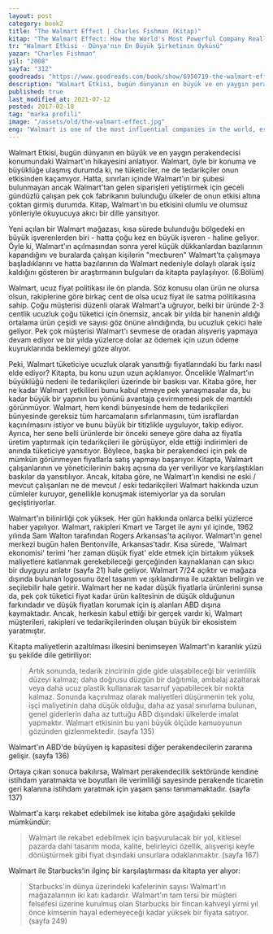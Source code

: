 ```yaml
---
layout: post  
category: book2  
title: "The Walmart Effect | Charles Fishman (Kitap)"  
kitap: "The Walmart Effect: How the World's Most Powerful Company Really Works--and How It's Transforming the American Economy"  
tr: "Walmart Etkisi - Dünya'nın En Büyük Şirketinin Öyküsü"  
yazar: "Charles Fishman"  
yil: "2008"  
sayfa: "312"  
goodreads: "https://www.goodreads.com/book/show/6950719-the-walmart-effect"
description: "Walmart Etkisi, bugün dünyanın en büyük ve en yaygın perakendecisi konumundaki Walmart'ın hikayesini anlatıyor."
published: true
last_modified_at: 2021-07-12
posted: 2017-02-18
tag: "marka profili"
image: "/assets/old/the-walmart-effect.jpg"
eng: "Walmart is one of the most influential companies in the world, especially in terms of bargaining capability and supply chain. This book tells the story of Walmart with both positive and negative sides. This company creates new jobs; at the same time, it destroys small size businesses within years. Even if you don't have a Walmart in your town, it is nearly impossible to avoid the effects of Walmart."
---
```


Walmart Etkisi, bugün dünyanın en büyük ve en yaygın perakendecisi konumundaki Walmart'ın hikayesini anlatıyor. Walmart, öyle bir konuma ve büyüklüğe ulaşmış durumda ki, ne tüketiciler, ne de tedarikçiler onun etkisinden kaçamıyor. Hatta, sınırları içinde Walmart'ın bir şubesi bulunmayan ancak Walmart'tan gelen siparişleri yetiştirmek için geceli gündüzlü çalışan pek çok fabrikanın bulunduğu ülkeler de onun etkisi altına çoktan girmiş durumda. Kitap, Walmart'ın bu etkisini olumlu ve olumsuz yönleriyle okuyucuya akıcı bir dille yansıtıyor.  
  
Yeni açılan bir Walmart mağazası, kısa sürede bulunduğu bölgedeki en büyük işverenlerden biri - hatta çoğu kez en büyük işveren - haline geliyor. Öyle ki, Walmart'ın açılmasından sonra yerel küçük dükkanlardan bazılarının kapandığını ve buralarda çalışan kişilerin "mecburen" Walmart'ta çalışmaya başladıklarını ve hatta bazılarının da Walmart nedeniyle dolaylı olarak işsiz kaldığını gösteren bir araştırmanın bulguları da kitapta paylaşılıyor. (6.Bölüm)  
  
Walmart, ucuz fiyat politikası ile ön planda. Söz konusu olan ürün ne olursa olsun, rakiplerine göre birkaç cent de olsa ucuz fiyat ile satma politikasına sahip. Çoğu müşterisi düzenli olarak Walmart'a uğruyor, belki bir üründe 2-3 centlik ucuzluk çoğu tüketici için önemsiz, ancak bir yılda bir hanenin aldığı ortalama ürün çeşidi ve sayısı göz önüne alındığında, bu ucuzluk çekici hale geliyor. Pek çok müşterisi Walmart'ı sevmese de oradan alışveriş yapmaya devam ediyor ve bir yılda yüzlerce dolar az ödemek için uzun ödeme kuyruklarında beklemeyi göze alıyor.  
  
Peki, Walmart tüketiciye ucuzluk olarak yansıttığı fiyatlarındaki bu farkı nasıl elde ediyor? Kitapta, bu konu uzun uzun açıklanıyor. Öncelikle Walmart'ın büyüklüğü nedeni ile tedarikçileri üzerinde bir baskısı var. Kitaba göre, her ne kadar Walmart yetkilileri bunu kabul etmeye pek yanaşmasalar da, bu kadar büyük bir yapının bu yönünü avantaja çevirmemesi pek de mantıklı görünmüyor. Walmart, hem kendi bünyesinde hem de tedarikçileri bünyesinde gereksiz tüm harcamaların sıfırlanmasını, tüm israflardan kaçınılmasını istiyor ve bunu büyük bir titizlikle uyguluyor, takip ediyor. Ayrıca, her sene belli ürünlerde bir önceki seneye göre daha az fiyatla üretim yaptırmak için tedarikçileri ile görüşüyor, elde ettiği indirimleri de anında tüketiciye yansıtıyor. Böylece, başka bir perakendeci için pek de mümkün görünmeyen fiyatlarla satış yapmayı başarıyor. Kitapta, Walmart çalışanlarının ve yöneticilerinin bakış açısına da yer veriliyor ve karşılaştıkları baskılar da yansıtılıyor. Ancak, kitaba göre, ne Walmart'ın kendisi ne eski / mevcut çalışanları ne de mevcut / eski tedarikçileri Walmart hakkında uzun cümleler kuruyor, genellikle konuşmak istemiyorlar ya da soruları geçiştiriyorlar.  
  
Walmart'ın bilinirliği çok yüksek. Her gün hakkında onlarca belki yüzlerce haber yapılıyor. Walmart, rakipleri Kmart ve Target ile aynı yıl içinde, 1962 yılında Sam Walton tarafından Rogers Arkansas'ta açılıyor. Walmart'ın genel merkezi bugün halen Bentonville, Arkansas'tadır. Kısa sürede, 'Walmart ekonomisi' terimi 'her zaman düşük fiyat' elde etmek için birtakım yüksek maliyetlere katlanmak gerekebileceği gerçeğinden kaynaklanan can sıkıcı bir duyguyu anlatır (sayfa 21) hale geliyor. Walmart 7/24 açıktır ve mağaza dışında bulunan logosunu özel tasarım ve ışıklandırma ile uzaktan belirgin ve seçilebilir hale getirir. Walmart her ne kadar düşük fiyatlarla ürünlerini sunsa da, pek çok tüketici fiyat kadar ürün kalitesinin de düşük olduğunun farkındadır ve düşük fiyatları korumak için iş alanları ABD dışına kaymaktadır. Ancak, herkesin kabul ettiği bir gerçek vardır ki, Walmart müşterileri, rakipleri ve tedarikçilerinden oluşan büyük bir ekosistem yaratmıştır.  
  
Kitapta maliyetlerin azaltılması ilkesini benimseyen Walmart'ın karanlık yüzü şu şekilde dile getiriliyor:  
  
> Artık sonunda, tedarik zincirinin gide gide ulaşabileceği bir verimlilik düzeyi kalmaz; daha doğrusu düzgün bir dağıtımla, ambalaj azaltarak veya daha ucuz plastik kullanarak tasarruf yapabilecek bir nokta kalmaz. Sonunda kaçınılmaz olarak maliyetleri düşürmenin tek yolu, işçi maliyetinin daha düşük olduğu, daha az yasal sınırlama bulunan, genel giderlerin daha az tuttuğu ABD dışındaki ülkelerde imalat yapmaktır. Walmart etkisinin bu yani büyük ölçüde kamuoyunun gözünden gizlenmektedir. (sayfa 135)  
  
Walmart'ın ABD'de büyüyen iş kapasitesi diğer perakendecilerin zararına gelişir. (sayfa 136)  
  
Ortaya çıkan sonuca bakılırsa, Walmart perakendecilik sektöründe kendine istihdam yaratmakta ve boyutları ile verimliliği sayesinde perakende ticaretin geri kalanına istihdam yaratmak için yaşam şansı tanımamaktadır. (sayfa 137)  
  
Walmart'a karşı rekabet edebilmek ise kitaba göre aşağıdaki şekilde mümkündür:  
  
> Walmart ile rekabet edebilmek için başvurulacak bir yol, kitlesel pazarda dahi tasarım moda, kalite, belirleyici özellik, alışverişi keyfe dönüştürmek gibi fiyat dışındaki unsurlara odaklanmaktır. (sayfa 167)  
  
Walmart ile Starbucks'in ilginç bir karşılaştırması da kitapta yer alıyor:  
  
> Starbucks'in dünya üzerindeki kafelerinin sayısı Walmart'ın mağazalarının iki katı kadardır. Walmart'ın tam tersi bir müşteri felsefesi üzerine kurulmuş olan Starbucks bir fincan kahveyi yirmi yıl önce kimsenin hayal edemeyeceği kadar yüksek bir fiyata satıyor. (sayfa 249)  
  

